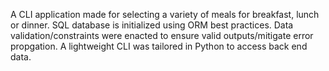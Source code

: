 A CLI application made for selecting a variety of meals for breakfast, lunch or dinner. SQL database is initialized using ORM best practices. Data validation/constraints were enacted to ensure valid outputs/mitigate error propgation. A lightweight CLI was tailored in Python to access back end data.
